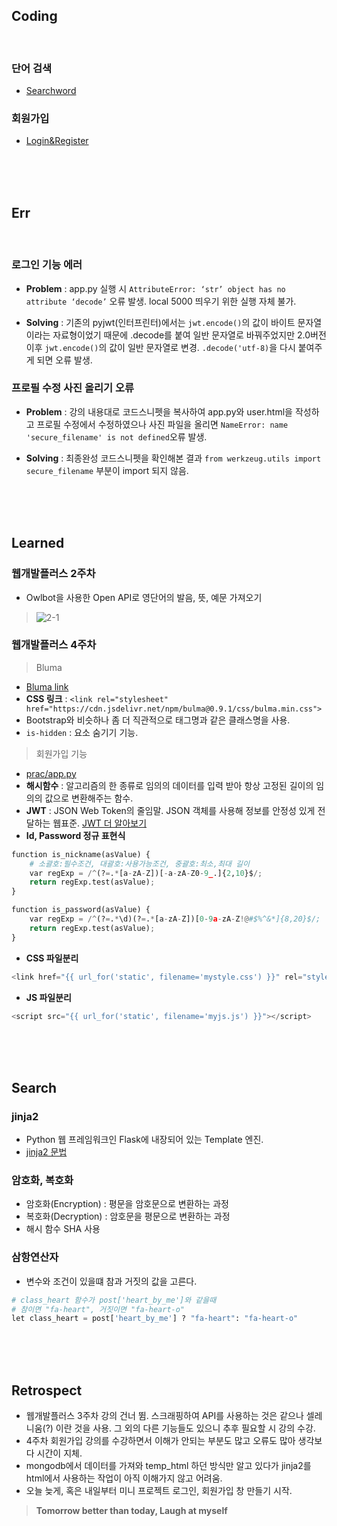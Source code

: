 ## Coding

<br>

### 단어 검색

- [Searchword](https://github.com/lilclown97/TIL/tree/main/%ED%95%AD%ED%95%B499/practice/searchword)

### 회원가입

- [Login&Register](https://github.com/lilclown97/TIL/tree/main/%ED%95%AD%ED%95%B499/practice/login%26register)

<br><br><br>

## Err

<br>

### 로그인 기능 에러

- **Problem** : app.py 실행 시 `AttributeError: ‘str’ object has no attribute ‘decode’` 오류 발생. local 5000 띄우기 위한 실행 자체 불가.

- **Solving** : 기존의 pyjwt(인터프린터)에서는 `jwt.encode()`의 값이 바이트 문자열이라는 자료형이었기 때문에 .decode를 붙여 일반 문자열로 바꿔주었지만 2.0버전 이후 `jwt.encode()`의 값이 일반 문자열로 변경. `.decode('utf-8)`을 다시 붙여주게 되면 오류 발생.

### 프로필 수정 사진 올리기 오류

- **Problem** : 강의 내용대로 코드스니펫을 복사하여 app.py와 user.html을 작성하고 프로필 수정에서 수정하였으나 사진 파일을 올리면 `NameError: name 'secure_filename' is not defined`오류 발생.

- **Solving** : 최종완성 코드스니펫을 확인해본 결과 `from werkzeug.utils import secure_filename` 부분이 import 되지 않음.

<br><br><br>

## Learned

### 웹개발플러스 2주차

- Owlbot을 사용한 Open API로 영단어의 발음, 뜻, 예문 가져오기

> ![2-1](https://user-images.githubusercontent.com/98236458/167619267-0f3ead61-0695-4b1b-bf57-c29a55abeba8.PNG)

### 웹개발플러스 4주차

> Bluma

- [Bluma link](https://bulma.io/documentation/)
- **CSS 링크** : `<link rel="stylesheet" href="https://cdn.jsdelivr.net/npm/bulma@0.9.1/css/bulma.min.css">`
- Bootstrap와 비슷하나 좀 더 직관적으로 태그명과 같은 클래스명을 사용.
- `is-hidden` : 요소 숨기기 기능.

> 회원가입 기능

- [prac/app.py](https://github.com/lilclown97/TIL/blob/main/%ED%95%AD%ED%95%B499/05-10/login%26register/prac/app.py)
- **해시함수** : 알고리즘의 한 종류로 임의의 데이터를 입력 받아 항상 고정된 길이의 임의의 값으로 변환해주는 함수.
- **JWT** : JSON Web Token의 줄임말. JSON 객체를 사용해 정보를 안정성 있게 전달하는 웹표준. [JWT 더 알아보기](https://tansfil.tistory.com/58?category=255594)
- **Id, Password 정규 표현식**

```python
function is_nickname(asValue) {
    # 소괄호:필수조건, 대괄호:사용가능조건, 중괄호:최소,최대 길이
    var regExp = /^(?=.*[a-zA-Z])[-a-zA-Z0-9_.]{2,10}$/;
    return regExp.test(asValue);
}

function is_password(asValue) {
    var regExp = /^(?=.*\d)(?=.*[a-zA-Z])[0-9a-zA-Z!@#$%^&*]{8,20}$/;
    return regExp.test(asValue);
}
```

- **CSS 파일분리**

```python
<link href="{{ url_for('static', filename='mystyle.css') }}" rel="stylesheet">
```

- **JS 파일분리**

```python
<script src="{{ url_for('static', filename='myjs.js') }}"></script>
```

<br><br><br>

## Search

### jinja2

- Python 웹 프레임워크인 Flask에 내장되어 있는 Template 엔진.
- [jinja2 문법](https://jinja.palletsprojects.com/en/2.10.x/)

### 암호화, 복호화

- 암호화(Encryption) : 평문을 암호문으로 변환하는 과정
- 복호화(Decryption) : 암호문을 평문으로 변환하는 과정
- 해시 함수 SHA 사용

### 삼항연산자

- 변수와 조건이 있을떄 참과 거짓의 값을 고른다.

```python
# class_heart 함수가 post['heart_by_me']와 같을때
# 참이면 "fa-heart", 거짓이면 "fa-heart-o"
let class_heart = post['heart_by_me'] ? "fa-heart": "fa-heart-o"
```

<br><br><br>

## Retrospect

- 웹개발플러스 3주차 강의 건너 뜀. 스크래핑하여 API를 사용하는 것은 같으나 셀레니움(?) 이란 것을 사용. 그 외의 다른 기능들도 있으니 추후 필요할 시 강의 수강.
- 4주차 회원가입 강의를 수강하면서 이해가 안되는 부분도 많고 오류도 많아 생각보다 시간이 지체.
- mongodb에서 데이터를 가져와 temp_html 하던 방식만 알고 있다가 jinja2를 html에서 사용하는 작업이 아직 이해가지 않고 어려움.
- 오늘 늦게, 혹은 내일부터 미니 프로젝트 로그인, 회원가입 창 만들기 시작.

> **Tomorrow better than today, Laugh at myself**
